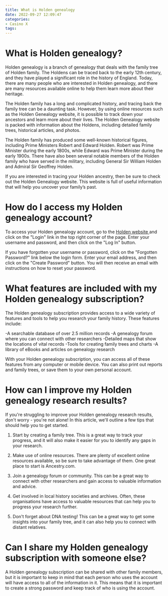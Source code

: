 ```yaml
---
title: What is Holden genealogy
date: 2022-09-27 12:09:47
categories:
- Casino X
tags:
---
```



#  What is Holden genealogy?

Holden genealogy is a branch of genealogy that deals with the family tree of Holden family. The Holdens can be traced back to the early 12th century, and they have played a significant role in the history of England. Today, there are many people who are interested in Holden genealogy, and there are many resources available online to help them learn more about their heritage.

The Holden family has a long and complicated history, and tracing back the family tree can be a daunting task. However, by using online resources such as the Holden Genealogy website, it is possible to track down your ancestors and learn more about their lives. The Holden Genealogy website is packed with information about the Holdens, including detailed family trees, historical articles, and photos.

The Holden family has produced some well-known historical figures, including Prime Ministers Robert and Edward Holden. Robert was Prime Minister during the early 1800s, while Edward was Prime Minister during the early 1900s. There have also been several notable members of the Holden family who have served in the military, including General Sir William Holden and Admiral Sir Geoffrey Holden.

If you are interested in tracing your Holden ancestry, then be sure to check out the Holden Genealogy website. This website is full of useful information that will help you uncover your family’s past.

#  How do I access my Holden genealogy account?

To access your Holden genealogy account, go to the [ Holden website ]( https://www.holdengenealogy.com/ ) and click on the "Login" link in the top right corner of the page. Enter your username and password, and then click on the "Log In" button.

If you have forgotten your username or password, click on the "Forgotten Password?" link below the login form. Enter your email address, and then click on the "Create Password" button. You will then receive an email with instructions on how to reset your password.

#  What features are included with my Holden genealogy subscription?

The Holden genealogy subscription provides access to a wide variety of features and tools to help you research your family history. These features include:

-A searchable database of over 2.5 million records
-A genealogy forum where you can connect with other researchers
-Detailed maps that show the locations of vital records
-Tools for creating family trees and charts
-A library of eBooks and articles on genealogy research

With your Holden genealogy subscription, you can access all of these features from any computer or mobile device. You can also print out reports and family trees, or save them to your own personal account.

#  How can I improve my Holden genealogy research results?

If you're struggling to improve your Holden genealogy research results, don't worry - you're not alone! In this article, we'll outline a few tips that should help you to get started.

1. Start by creating a family tree. This is a great way to track your progress, and it will also make it easier for you to identify any gaps in your research.

2. Make use of online resources. There are plenty of excellent online resources available, so be sure to take advantage of them. One great place to start is Ancestry.com.

3. Join a genealogy forum or community. This can be a great way to connect with other researchers and gain access to valuable information and advice.

4. Get involved in local history societies and archives. Often, these organisations have access to valuable resources that can help you to progress your research further.

5. Don't forget about DNA testing! This can be a great way to get some insights into your family tree, and it can also help you to connect with distant relatives.

#  Can I share my Holden genealogy subscription with someone else?

A Holden genealogy subscription can be shared with other family members, but it is important to keep in mind that each person who uses the account will have access to all of the information in it. This means that it is important to create a strong password and keep track of who is using the account.